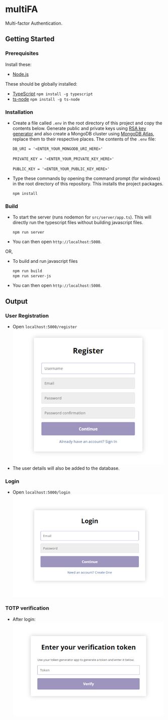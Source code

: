 # multiFA
Multi-factor Authentication.

## Getting Started
### Prerequisites
Install these:
* [Node.js](https://nodejs.org/en/)

These should be globally installed:
* [TypeScript](https://www.typescriptlang.org/download) `npm install -g typescript`
* [ts-node](https://www.npmjs.com/package/ts-node) `npm install -g ts-node`

### Installation
* Create a file called `.env` in the root directory of this project and copy the contents below. Generate public and private keys using [RSA key generator](https://travistidwell.com/jsencrypt/demo/) and also create a MongoDB cluster using [MongoDB Atlas](https://www.mongodb.com/atlas), replace them to their respective places. The contents of the `.env` file:
	```
	DB_URI = '<ENTER_YOUR_MONGODB_URI_HERE>'

	PRIVATE_KEY = '<ENTER_YOUR_PRIVATE_KEY_HERE>'

	PUBLIC_KEY = '<ENTER_YOUR_PUBLIC_KEY_HERE>'
	```

* Type these commands by opening the command prompt (for windows) in the root directory of this repository. This installs the project packages.
	```
	npm install
	```
### Build
* To start the server (runs nodemon for `src/server/app.ts`). This will directly run the typescript files without building javascript files.
	```
	npm run server
	```
* You can then open `http://localhost:5000`.


OR,
* To build and run javascript files 
	```
	npm run build
	npm run server-js
	```
* You can then open `http://localhost:5000`.

## Output
### User Registration
* Open `localhost:5000/register`\
![](img/register.png)
* The user details will also be added to the database.

### Login
* Open `localhost:5000/login`\
![](img/login.png)

### TOTP verification
* After login:\
![](img/totp.png)
